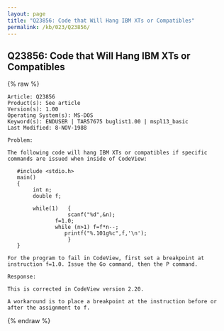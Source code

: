 ```yaml
---
layout: page
title: "Q23856: Code that Will Hang IBM XTs or Compatibles"
permalink: /kb/023/Q23856/
---
```


## Q23856: Code that Will Hang IBM XTs or Compatibles

{% raw %}

	Article: Q23856
	Product(s): See article
	Version(s): 1.00
	Operating System(s): MS-DOS
	Keyword(s): ENDUSER | TAR57675 buglist1.00 | mspl13_basic
	Last Modified: 8-NOV-1988
	
	Problem:
	
	The following code will hang IBM XTs or compatibles if specific
	commands are issued when inside of CodeView:
	
	   #include <stdio.h>
	   main()
	   {
	        int n;
	        double f;
	
	        while(1)   {
	                   scanf("%d",&n);
	               f=1.0;
	               while (n>1) f=f*n--;
	                  printf("%.101g%c",f,'\n');
	                   }
	   }
	
	For the program to fail in CodeView, first set a breakpoint at
	instruction f=1.0. Issue the Go command, then the P command.
	
	Response:
	
	This is corrected in CodeView version 2.20.
	
	A workaround is to place a breakpoint at the instruction before or
	after the assignment to f.

{% endraw %}
